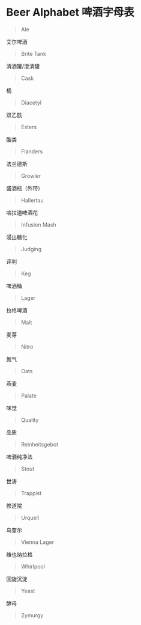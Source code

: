 # Beer Alphabet 啤酒字母表

> Ale

艾尔啤酒

> Brite Tank

清酒罐/澄清罐

> Cask

桶

> Diacetyl

双乙酰

> Esters

酯类

> Flanders

法兰德斯

> Growler

盛酒瓶（外带）

> Hallertau

哈拉道啤酒花

> Infusion Mash

浸出糖化

> Judging

评判

> Keg

啤酒桶

> Lager

拉格啤酒

> Malt

麦芽

> Nitro

氮气

> Oats

燕麦

> Palate

味觉

> Quality

品质

> Reinheitsgebot

啤酒纯净法

> Stout

世涛

> Trappist

修道院

> Urquell

乌奎尔

> Vienna Lager

维也纳拉格

> Whirlpool

回旋沉淀

> Yeast

酵母

> Zymurgy

